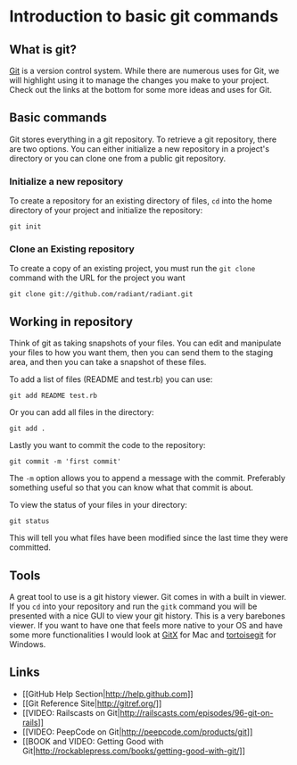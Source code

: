 # Introduction to basic git commands


## What is git?
[Git](http://git-scm.com/) is a version control system. While there are numerous uses for Git, we will highlight using it to manage the changes you make to your project. Check out the links at the bottom for some more ideas and uses for Git.

## Basic commands

Git stores everything in a git repository.  To retrieve a git repository, there are two options.  You can either initialize a new repository in a project's directory or you can clone one from a public git repository.

### Initialize a new repository

To create a repository for an existing directory of files, `cd` into the home directory of your project and initialize the repository:

    git init

### Clone an Existing repository

To create a copy of an existing project, you must run the `git clone` command with the URL for the project you want

    git clone git://github.com/radiant/radiant.git

## Working in repository

Think of git as taking snapshots of your files.  You can edit and manipulate your files to how you want them, then you can send them to the staging area, and then you can take a snapshot of these files.

To add a list of files (README and test.rb) you can use:

    git add README test.rb

Or you can add all files in the directory:

    git add .

Lastly you want to commit the code to the repository:

    git commit -m 'first commit'

The `-m` option allows you to append a message with the commit. Preferably something useful so that you can know what that commit is about.

To view the status of your files in your directory:

    git status

This will tell you what files have been modified since the last time they were committed.

## Tools

A great tool to use is a git history viewer. Git comes in with a built in viewer. If you `cd` into your repository and run the `gitk` command you will be presented with a nice GUI to view your git history. This is a very barebones viewer. If you want to have one that feels more native to your OS and have some more functionalities I would look at [GitX](https://github.com/pieter/gitx/wiki/) for Mac and [tortoisegit](http://code.google.com/p/tortoisegit/) for Windows.

## Links

  * [[GitHub Help Section|http://help.github.com]]
  * [[Git Reference Site|http://gitref.org/]]
  * [[VIDEO: Railscasts on Git|http://railscasts.com/episodes/96-git-on-rails]]
  * [[VIDEO: PeepCode on Git|http://peepcode.com/products/git]]
  * [[BOOK and VIDEO: Getting Good with Git|http://rockablepress.com/books/getting-good-with-git/]]